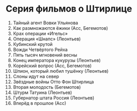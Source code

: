 # Серия фильмов о Штирлице

1.  Тайный агент Вовки Ульянова
2.  Как размножаются ёжики (Асс, Бегемотов)
3.  Крах операции «Игельс»
4.  Операция «Шнапс» (Леонтьев)
5.  Кубинский крутой
6.  Вожди Четвёртого Рейха
7.  Пять тысяч мгновений весны
8.  Конец императора кукурузы (Леонтьев)
9.  Корейский вопрос (Асс, Бегемотов)
10. Шпион, который любил тушёнку (Леонтьев)
11. Слоны идут на север
12. Звёздные войны Отто Фон Штирлица
13. Вторая молодость (Бегемотов)
14. Штурм Татуина (Леонтьев)
15. Губернатор штата Россия (Леонтьев)
16. Вперёд в прошлое (Асс)